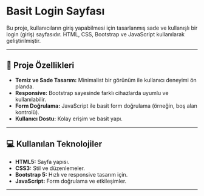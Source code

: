 # Basit Login Sayfası

Bu proje, kullanıcıların giriş yapabilmesi için tasarlanmış sade ve kullanışlı bir login (giriş) sayfasıdır. HTML, CSS, Bootstrap ve JavaScript kullanılarak geliştirilmiştir.

---

## 🔑 Proje Özellikleri

- **Temiz ve Sade Tasarım:** Minimalist bir görünüm ile kullanıcı deneyimi ön planda.
- **Responsive:** Bootstrap sayesinde farklı cihazlarda uyumlu ve kullanılabilir.
- **Form Doğrulama:** JavaScript ile basit form doğrulama (örneğin, boş alan kontrolü).
- **Kullanıcı Dostu:** Kolay erişim ve basit yapı.

---

## 💻 Kullanılan Teknolojiler

- **HTML5:** Sayfa yapısı.
- **CSS3:** Stil ve düzenlemeler.
- **Bootstrap 5:** Hızlı ve responsive tasarım için.
- **JavaScript:** Form doğrulama ve etkileşimler.

---


